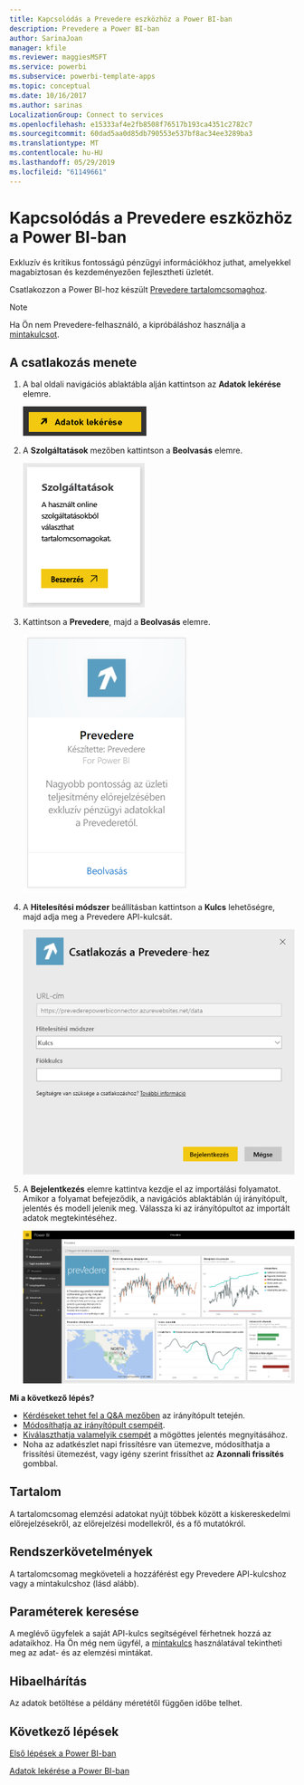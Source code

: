 ```yaml
---
title: Kapcsolódás a Prevedere eszközhöz a Power BI-ban
description: Prevedere a Power BI-ban
author: SarinaJoan
manager: kfile
ms.reviewer: maggiesMSFT
ms.service: powerbi
ms.subservice: powerbi-template-apps
ms.topic: conceptual
ms.date: 10/16/2017
ms.author: sarinas
LocalizationGroup: Connect to services
ms.openlocfilehash: e15333af4e2fb8508f76517b193ca4351c2782c7
ms.sourcegitcommit: 60dad5aa0d85db790553e537bf8ac34ee3289ba3
ms.translationtype: MT
ms.contentlocale: hu-HU
ms.lasthandoff: 05/29/2019
ms.locfileid: "61149661"
---
```

# <a name="connect-to-prevedere-with-power-bi"></a>Kapcsolódás a Prevedere eszközhöz a Power BI-ban
Exkluzív és kritikus fontosságú pénzügyi információkhoz juthat, amelyekkel magabiztosan és kezdeményezően fejlesztheti üzletét.

Csatlakozzon a Power BI-hoz készült [Prevedere tartalomcsomaghoz](https://app.powerbi.com/getdata/services/prevedere).

>[!NOTE]
>Ha Ön nem Prevedere-felhasználó, a kipróbáláshoz használja a [mintakulcsot](https://prevederepowerbiconnector.azurewebsites.net/static/learnmore.html).

## <a name="how-to-connect"></a>A csatlakozás menete
1. A bal oldali navigációs ablaktábla alján kattintson az **Adatok lekérése** elemre.
   
   ![](media/service-connect-to-prevedere/getdata.png)
2. A **Szolgáltatások** mezőben kattintson a **Beolvasás** elemre.
   
   ![](media/service-connect-to-prevedere/services.png)
3. Kattintson a **Prevedere**, majd a **Beolvasás** elemre.
   
   ![](media/service-connect-to-prevedere/connect.png)
4. A **Hitelesítési módszer** beállításban kattintson a **Kulcs** lehetőségre, majd adja meg a Prevedere API-kulcsát.
   
    ![](media/service-connect-to-prevedere/creds.png)
5. A **Bejelentkezés** elemre kattintva kezdje el az importálási folyamatot. Amikor a folyamat befejeződik, a navigációs ablaktáblán új irányítópult, jelentés és modell jelenik meg. Válassza ki az irányítópultot az importált adatok megtekintéséhez.
   
     ![](media/service-connect-to-prevedere/dashboard.png)

**Mi a következő lépés?**

* [Kérdéseket tehet fel a Q&A mezőben](consumer/end-user-q-and-a.md) az irányítópult tetején.
* [Módosíthatja az irányítópult csempéit](service-dashboard-edit-tile.md).
* [Kiválaszthatja valamelyik csempét](consumer/end-user-tiles.md) a mögöttes jelentés megnyitásához.
* Noha az adatkészlet napi frissítésre van ütemezve, módosíthatja a frissítési ütemezést, vagy igény szerint frissíthet az **Azonnali frissítés** gombbal.

## <a name="whats-included"></a>Tartalom
A tartalomcsomag elemzési adatokat nyújt többek között a kiskereskedelmi előrejelzésekről, az előrejelzési modellekről, és a fő mutatókról.

## <a name="system-requirements"></a>Rendszerkövetelmények
A tartalomcsomag megköveteli a hozzáférést egy Prevedere API-kulcshoz vagy a mintakulcshoz (lásd alább).

## <a name="finding-parameters"></a>Paraméterek keresése
<a name="FindingParams"></a>

A meglévő ügyfelek a saját API-kulcs segítségével férhetnek hozzá az adataikhoz. Ha Ön még nem ügyfél, a [mintakulcs](https://prevederepowerbiconnector.azurewebsites.net/static/learnmore.html) használatával tekintheti meg az adat- és az elemzési mintákat.

## <a name="troubleshooting"></a>Hibaelhárítás
Az adatok betöltése a példány méretétől függően időbe telhet.

## <a name="next-steps"></a>Következő lépések
[Első lépések a Power BI-ban](service-get-started.md)

[Adatok lekérése a Power BI-ban](service-get-data.md)

